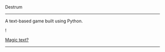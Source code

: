 Destrum

-----------------------



A text-based game built using Python.


!

[Magic text?](https://github.com/donawick/Destrum/blob/master/resources/destrum.jpg)


-----------------------
